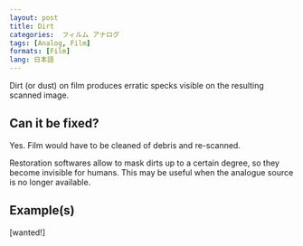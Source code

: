 ```yaml
---
layout: post
title: Dirt
categories:  フィルム アナログ  
tags: [Analog, Film]
formats: [Film]
lang: 日本語
---
```


Dirt (or dust) on film produces erratic specks visible on the resulting scanned image.

## Can it be fixed?

Yes. Film would have to be cleaned of debris and re-scanned.

Restoration softwares allow to mask dirts up to a certain degree, so they become invisible for humans. This may be useful when the analogue source is no longer available.

## Example(s)

[wanted!]
